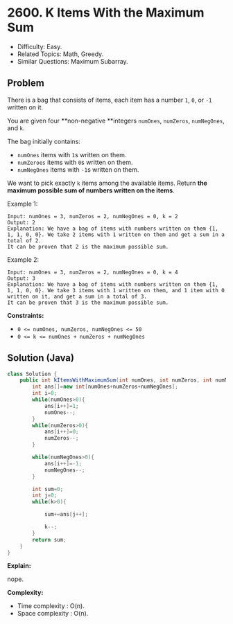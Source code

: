 # 2600. K Items With the Maximum Sum

- Difficulty: Easy.
- Related Topics: Math, Greedy.
- Similar Questions: Maximum Subarray.

## Problem

There is a bag that consists of items, each item has a number `1`, `0`, or `-1` written on it.

You are given four **non-negative **integers `numOnes`, `numZeros`, `numNegOnes`, and `k`.

The bag initially contains:

- `numOnes` items with `1`s written on them.
- `numZeroes` items with `0`s written on them.
- `numNegOnes` items with `-1`s written on them.

We want to pick exactly `k` items among the available items. Return **the **maximum** possible sum of numbers written on the items**.

Example 1:

```
Input: numOnes = 3, numZeros = 2, numNegOnes = 0, k = 2
Output: 2
Explanation: We have a bag of items with numbers written on them {1, 1, 1, 0, 0}. We take 2 items with 1 written on them and get a sum in a total of 2.
It can be proven that 2 is the maximum possible sum.
```

Example 2:

```
Input: numOnes = 3, numZeros = 2, numNegOnes = 0, k = 4
Output: 3
Explanation: We have a bag of items with numbers written on them {1, 1, 1, 0, 0}. We take 3 items with 1 written on them, and 1 item with 0 written on it, and get a sum in a total of 3.
It can be proven that 3 is the maximum possible sum.
```

**Constraints:**

- `0 <= numOnes, numZeros, numNegOnes <= 50`
- `0 <= k <= numOnes + numZeros + numNegOnes`

## Solution (Java)

```java
class Solution {
    public int kItemsWithMaximumSum(int numOnes, int numZeros, int numNegOnes, int k) {
        int ans[]=new int[numOnes+numZeros+numNegOnes];
        int i=0;
        while(numOnes>0){
            ans[i++]=1;
            numOnes--;
        }
        while(numZeros>0){
            ans[i++]=0;
            numZeros--;
        }

        while(numNegOnes>0){
            ans[i++]=-1;
            numNegOnes--;
        }

        int sum=0;
        int j=0;
        while(k>0){

            sum+=ans[j++];

            k--;
        }
        return sum;
    }
}
```

**Explain:**

nope.

**Complexity:**

- Time complexity : O(n).
- Space complexity : O(n).
